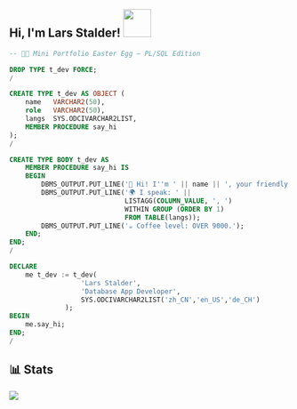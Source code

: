 <h2> Hi, I'm Lars Stalder! <img src="https://media.giphy.com/media/mGcNjsfWAjY5AEZNw6/giphy.gif" width="50"></h2>

```sql
-- 👨‍💻 Mini Portfolio Easter Egg – PL/SQL Edition

DROP TYPE t_dev FORCE;
/

CREATE TYPE t_dev AS OBJECT (
    name   VARCHAR2(50),
    role   VARCHAR2(50),
    langs  SYS.ODCIVARCHAR2LIST,
    MEMBER PROCEDURE say_hi
);
/

CREATE TYPE BODY t_dev AS
    MEMBER PROCEDURE say_hi IS
    BEGIN
        DBMS_OUTPUT.PUT_LINE('👋 Hi! I''m ' || name || ', your friendly ' || role || '.');
        DBMS_OUTPUT.PUT_LINE('🌍 I speak: ' ||
                             LISTAGG(COLUMN_VALUE, ', ')
                             WITHIN GROUP (ORDER BY 1)
                             FROM TABLE(langs));
        DBMS_OUTPUT.PUT_LINE('☕ Coffee level: OVER 9000.');
    END;
END;
/

DECLARE
    me t_dev := t_dev(
                  'Lars Stalder',
                  'Database App Developer',
                  SYS.ODCIVARCHAR2LIST('zh_CN','en_US','de_CH')
              );
BEGIN
    me.say_hi;
END;
/
```

<!-- ## 🗂️ Highlight Projects

<a href="https://github.com/Zhenye-Na/DA-RNN">
  <img align="center" src="https://github-readme-stats.vercel.app/api/pin/?username=zhenye-na&repo=DA-RNN&show_icons=true&line_height=27&title_color=6aa6f8&text_color=8a919a&icon_color=6aa6f8&bg_color=22272e" alt="DA-RNN" />
</a>

<a href="https://github.com/Zhenye-Na/crnn-pytorch">
  <img align="center" src="https://github-readme-stats.vercel.app/api/pin/?username=zhenye-na&repo=crnn-pytorch&show_icons=true&line_height=27&title_color=6aa6f8&text_color=8a919a&icon_color=6aa6f8&bg_color=22272e" alt="crnn-pytorch" />
</a> -->

## 📊 Stats
![](https://github-readme-stats.vercel.app/api?username=LordofCoding06&theme=dark&hide_border=false&include_all_commits=false&count_private=false)
